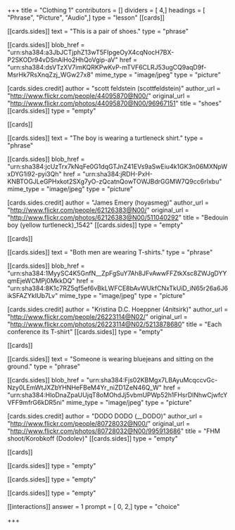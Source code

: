 +++
title = "Clothing 1"
contributors = []
dividers = [ 4,]
headings = [ "Phrase", "Picture", "Audio",]
type = "lesson"
[[cards]]

[[cards.sides]]
text = "This is a pair of shoes."
type = "phrase"

[[cards.sides]]
blob_href = "urn:sha384:a3JbJCTjphZ13wT5FIpgeOyX4cqNocH7BX-P2SKODr94vDSnAiHo2HhQoVgip-aV"
href = "urn:sha384:dsVTzXV7imKQRKPwKvP-mTVF6CLRJ53ugCQ9aqD9f-MsrHk7RsXnqZzj_WGw27x8"
mime_type = "image/jpeg"
type = "picture"

[cards.sides.credit]
author = "scott feldstein (scottfeldstein)"
author_url = "http://www.flickr.com/people/44095870@N00/"
original_url = "http://www.flickr.com/photos/44095870@N00/96967151"
title = "shoes"
[[cards.sides]]
type = "empty"

[[cards]]

[[cards.sides]]
text = "The boy is wearing a turtleneck shirt."
type = "phrase"

[[cards.sides]]
blob_href = "urn:sha384:jcUzTrx7kNqFe0G1dqGTJnZ41EVs9aSwEiu4k1GK3n06MXNpWxDYG1i92-pyi3Qh"
href = "urn:sha384:jRDH-PxH-KNBTOGJLeGPHxkot2SXg7yO-zQcatnQowTOWJBdrGGMW7Q9cc6rIxbu"
mime_type = "image/jpeg"
type = "picture"

[cards.sides.credit]
author = "James Emery (hoyasmeg)"
author_url = "http://www.flickr.com/people/62126383@N00/"
original_url = "http://www.flickr.com/photos/62126383@N00/511040292"
title = "Bedouin boy (yellow turtleneck)_1542"
[[cards.sides]]
type = "empty"

[[cards]]

[[cards.sides]]
text = "Both men are wearing T-shirts."
type = "phrase"

[[cards.sides]]
blob_href = "urn:sha384:1MyySC4K5GnfN__ZpFgSuY7Ah8JFvAwwFFZtkXsc8ZWJgDYYqmEjeWCMPj0MkkDQ"
href = "urn:sha384:8K1c7RZ5qf5ef6vBkLWFCE8bAvWUkfCNxTkUiD_iN65r26a6J6ikSFAZYkIUb7Lv"
mime_type = "image/jpeg"
type = "picture"

[cards.sides.credit]
author = "Kristina D.C. Hoeppner (4nitsirk)"
author_url = "http://www.flickr.com/people/26223114@N02/"
original_url = "http://www.flickr.com/photos/26223114@N02/5213878680"
title = "Each conference its T-shirt"
[[cards.sides]]
type = "empty"

[[cards]]

[[cards.sides]]
text = "Someone is wearing bluejeans and sitting on the ground."
type = "phrase"

[[cards.sides]]
blob_href = "urn:sha384:Fjs02KBMgx7LBAyuMcqccvGc-Nzy0LEmWtJXZbYHNHeFBeM4Yr_niZD1ZeN46Q_W"
href = "urn:sha384:HloDnaZpaUUjqT8oMOhdJj5vbmUPWp52h1FHsrDlNhwCjwfcYVFF9mfrG6kDR5ni"
mime_type = "image/jpeg"
type = "picture"

[cards.sides.credit]
author = "DODO DODO (__DODO)"
author_url = "http://www.flickr.com/people/80728032@N00/"
original_url = "http://www.flickr.com/photos/80728032@N00/995913686"
title = "FHM shoot/Korobkoff (Dodolev)"
[[cards.sides]]
type = "empty"

[[cards]]

[[cards.sides]]
type = "empty"

[[cards.sides]]
type = "empty"

[[cards.sides]]
type = "empty"

[[interactions]]
answer = 1
prompt = [ 0, 2,]
type = "choice"

+++
